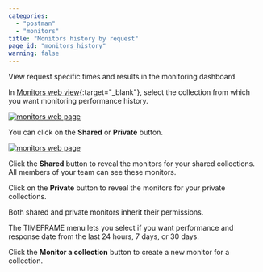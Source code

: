 ```yaml
---
categories:
  - "postman"
  - "monitors"
title: "Monitors history by request"
page_id: "monitors_history"
warning: false
---
```


View request specific times and results in the monitoring dashboard

In [Monitors web view](https://monitor.getpostman.com/){:target="_blank"}, select the collection from which you want monitoring performance history.

[![monitors web page](https://s3.amazonaws.com/postman-static-getpostman-com/postman-docs/monitorHistory-monitorsWebPage.png)](https://s3.amazonaws.com/postman-static-getpostman-com/postman-docs/monitorHistory-monitorsWebPage.png)


You can click on the **Shared** or **Private** button. 

[![monitors web page]()]()


Click the **Shared** button to reveal the monitors for your shared collections. All members of your team can see these monitors. 

Click on the **Private** button to reveal the monitors for your private collections. 

Both shared and private monitors inherit their permissions.

The TIMEFRAME menu lets you select if you want performance and response date from the last
24 hours, 7 days, or 30 days.

Click the **Monitor a collection** button to create a new monitor for a collection.












